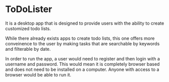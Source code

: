 
# ToDoLister

It is a desktop app that is designed to provide users with the ability to create customized todo lists.

While there already exists apps to create todo lists, this one offers more conveinence to the user by making tasks that are searchable by keywords and filterable by date.

In order to run the app, a user would need to register and then login with a username and password. This would mean it is completely browser based and does not need to be installed on a computer. Anyone with access to a browser would be able to run it. 
